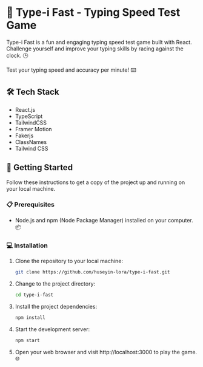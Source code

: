 # 🚀 Type-i Fast - Typing Speed Test Game

Type-i Fast is a fun and engaging typing speed test game built with React. Challenge yourself and improve your typing skills by racing against the clock. 🕒

Test your typing speed and accuracy per minute! ⌨️

## 🛠️ Tech Stack

- React.js
- TypeScript
- TailwindCSS
- Framer Motion
- Fakerjs
- ClassNames
- Tailwind CSS

## 🏁 Getting Started

Follow these instructions to get a copy of the project up and running on your local machine.

### 📋 Prerequisites

- Node.js and npm (Node Package Manager) installed on your computer. 📦

### 💻 Installation

1. Clone the repository to your local machine:

   ```bash
   git clone https://github.com/huseyin-lora/type-i-fast.git
   ```

2. Change to the project directory:

   ```bash
   cd type-i-fast
   ```

3. Install the project dependencies:

   ```bash
   npm install
   ```

4. Start the development server:

   ```bash
   npm start
   ```

5. Open your web browser and visit http://localhost:3000 to play the game. 🌐
